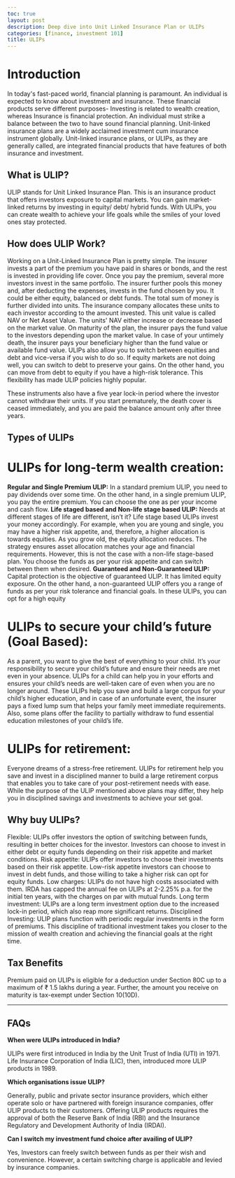 ```yaml
---
toc: true
layout: post
description: Deep dive into Unit Linked Insurance Plan or ULIPs
categories: [finance, investment 101]
title: ULIPs
---
```


# Introduction

In today's fast-paced world, financial planning is paramount. An individual is expected to know about investment and insurance. These financial products serve different purposes- Investing is related to wealth creation, whereas Insurance is financial protection. An individual must strike a balance between the two to have sound financial planning. Unit-linked insurance plans are a widely acclaimed investment cum insurance instrument globally. Unit-linked insurance plans, or ULIPs, as they are generally called, are integrated financial products that have features of both insurance and investment.

## What is ULIP?

ULIP stands for Unit Linked Insurance Plan. This is an insurance product that offers investors exposure to capital markets. You can gain market-linked returns by investing in equity/ debt/ hybrid funds. With ULIPs, you can create wealth to achieve your life goals while the smiles of your loved ones stay protected.

## How does ULIP Work?

Working on a Unit-Linked Insurance Plan is pretty simple. The insurer invests a part of the premium you have paid in shares or bonds, and the rest is invested in providing life cover. Once you pay the premium, several more investors invest in the same portfolio. The insurer further pools this money and, after deducting the expenses, invests in the fund chosen by you. It could be either equity, balanced or debt funds. The total sum of money is further divided into units. The insurance company allocates these units to each investor according to the amount invested. This unit value is called NAV or Net Asset Value. The units' NAV either increase or decrease based on the market value. On maturity of the plan, the insurer pays the fund value to the investors depending upon the market value. In case of your untimely death, the insurer pays your beneficiary higher than the fund value or available fund value. ULIPs also allow you to switch between equities and debt and vice-versa if you wish to do so. If equity markets are not doing well, you can switch to debt to preserve your gains. On the other hand, you can move from debt to equity if you have a high-risk tolerance. This flexibility has made ULIP policies highly popular.

These instruments also have a five year lock-in period where the investor cannot withdraw their units. If you start prematurely, the death cover is ceased immediately, and you are paid the balance amount only after three years.

## Types of ULIPs

# ULIPs for long-term wealth creation:

**Regular and Single Premium ULIP:** In a standard premium ULIP, you need to pay dividends over some time. On the other hand, in a single premium ULIP, you pay the entire premium. You can choose the one as per your income and cash flow.
**Life staged based and Non-life stage based ULIP:** Needs at different stages of life are different, isn’t it? Life stage based ULIPs invest your money accordingly. For example, when you are young and single, you may have a higher risk appetite, and, therefore, a higher allocation is towards equities. As you grow old, the equity allocation reduces. The strategy ensures asset allocation matches your age and financial requirements. However, this is not the case with a non-life stage-based plan. You choose the funds as per your risk appetite and can switch between them when desired.
**Guaranteed and Non-Guaranteed ULIP:** Capital protection is the objective of guaranteed ULIP. It has limited equity exposure. On the other hand, a non-guaranteed ULIP offers you a range of funds as per your risk tolerance and financial goals. In these ULIPs, you can opt for a high equity 

# ULIPs to secure your child’s future (Goal Based):

As a parent, you want to give the best of everything to your child. It’s your responsibility to secure your child’s future and ensure their needs are met even in your absence. ULIPs for a child can help you in your efforts and ensures your child’s needs are well-taken care of even when you are no longer around. These ULIPs help you save and build a large corpus for your child’s higher education, and in case of an unfortunate event, the insurer pays a fixed lump sum that helps your family meet immediate requirements. Also, some plans offer the facility to partially withdraw to fund essential education milestones of your child’s life.

# ULIPs for retirement:

Everyone dreams of a stress-free retirement. ULIPs for retirement help you save and invest in a disciplined manner to build a large retirement corpus that enables you to take care of your post-retirement needs with ease. While the purpose of the ULIP mentioned above plans may differ, they help you in disciplined savings and investments to achieve your set goal.

## Why buy ULIPs?

Flexible: ULIPs offer investors the option of switching between funds, resulting in better choices for the investor. Investors can choose to invest in either debt or equity funds depending on their risk appetite and market conditions.
Risk appetite: ULIPs offer investors to choose their investments based on their risk appetite. Low-risk appetite investors can choose to invest in debt funds, and those willing to take a higher risk can opt for equity funds.
Low charges: ULIPs do not have high costs associated with them. IRDA has capped the annual fee on ULIPs at 2-2.25% p.a. for the initial ten years, with the charges on par with mutual funds.
Long term investment: ULIPs are a long term investment option due to the increased lock-in period, which also reap more significant returns.
Disciplined Investing: ULIP plans function with periodic regular investments in the form of premiums. This discipline of traditional investment takes you closer to the mission of wealth creation and achieving the financial goals at the right time.

## Tax Benefits
Premium paid on ULIPs is eligible for a deduction under Section 80C up to a maximum of ₹ 1.5 lakhs during a year. Further, the amount you receive on maturity is tax-exempt under Section 10(10D).

---

## FAQs

**When were ULIPs introduced in India?**

ULIPs were first introduced in India by the Unit Trust of India (UTI) in 1971. Life Insurance Corporation of India (LIC), then, introduced more ULIP products in 1989.

**Which organisations issue ULIP?**

Generally, public and private sector insurance providers, which either operate solo or have partnered with foreign insurance companies, offer ULIP products to their customers. Offering ULIP products requires the approval of both the Reserve Bank of India (RBI) and the Insurance Regulatory and Development Authority of India (IRDAI).

**Can I switch my investment fund choice after availing of ULIP?**

Yes, Investors can freely switch between funds as per their wish and convenience. However, a certain switching charge is applicable and levied by insurance companies.
